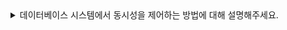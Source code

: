 <details>
<summary> 
데이터베이스 시스템에서 동시성을 제어하는 방법에 대해 설명해주세요.
</summary>

🔗 질문 링크: [데이터베이스 시스템에서 동시성을 제어하는 방법에 대해 설명해주세요.](https://www.maeil-mail.kr/question/92)

✅ 답변 내용:
<pre>
  우선 동시성은 DB에서 동일한 데이터에 대한 접근을 제어하기 위해 필요한데,
  동시성을 제어하는 대표적인 방법은 락(Lock)을 사용하는 것이 있습니다.
  그 중 공유 락과 배타 락이 있는데
  공유 락은 데이터 읽기에 대한 접근을 허용하되, 쓰기에 대한 접근을 막고
  배타 락은 읽기과 쓰기에 대한 접근을 모두 막아 동시성을 제어합니다.
</pre>

✨ 질문에 대한 보충 학습 내용:
<pre>
  MVCC에 대한 내용을 학습해서 보충하면 좋을 것 같고,
  락의 종류를 설명하기 보단 MVCC기반 동시성 제어, Lock기반 동시성 제어로 설명하는게 깔끔할 것 같다.
</pre>

👀 참고 링크:  

</details>
